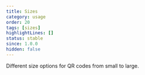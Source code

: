 ```yaml
---
title: Sizes
category: usage
order: 20
tags: [sizes]
highlightLines: []
status: stable
since: 1.0.0
hidden: false
---
```


Different size options for QR codes from small to large.
